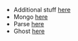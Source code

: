 
- Additional stuff [here](Additional.md)
- Mongo [here](mongo/mongo.md)
- Parse [here](parse/parse.md)
- Ghost [here](ghost/ghost.md)
